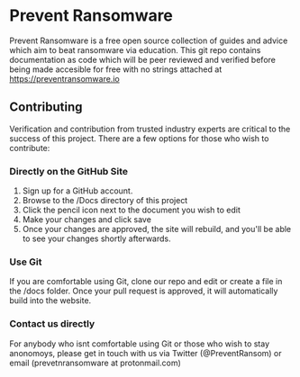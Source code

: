 # Prevent Ransomware 
 
Prevent Ransomware is a free open source collection of guides and advice which aim to beat ransomware via education. This git repo contains documentation as code which will be peer reviewed and verified before being made accesible for free with no strings attached at https://preventransomware.io 


## Contributing 
Verification and contribution from trusted industry experts are critical to the success of this project. There are a few options for those who wish to contribute:

### Directly on the GitHub Site

1. Sign up for a GitHub account.
2. Browse to the /Docs directory of this project
3. Click the pencil icon next to the document you wish to edit
4. Make your changes and click save
5. Once your changes are approved, the site will rebuild, and you'll be able to see your changes shortly afterwards. 


### Use Git

If you are comfortable using Git, clone our repo and edit or create a file in the /docs folder. Once your pull request is approved, it will automatically build into the website.

### Contact us directly
For anybody who isnt comfortable using Git or those who wish to stay anonomoys, please get in touch with us via Twitter (@PreventRansom) or email (prevetnransomware at protonmail.com)
